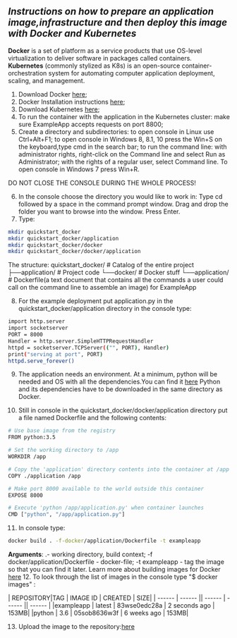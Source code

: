 ## _Instructions on how to prepare an application image,infrastructure and then deploy this image with Docker and Kubernetes_


**Docker** is a set of platform as a service products that use OS-level virtualization to deliver software in packages called containers.  
**Kubernetes** (commonly stylized as K8s) is an open-source container-orchestration system for automating computer application deployment, scaling, and management.
1.	Download Docker [here](https://docs.docker.com/get-docker/);
2.	Docker Installation instructions [here](https://docs.docker.com/get-started/);
3.	Download Kubernetes [here](https://kubernetes.io/releases/download/);
4.	To run the container with the application in the Kubernetes cluster:  make sure ExampleApp accepts requests on port 8800;
5.	Create a directory and subdirectories:
to open console in Linux use Ctrl+Alt+F1;
to open console in Windows 8, 8.1, 10 press the Win+S on the keyboard,type cmd in the search bar;
to run the command line:
with administrator rights, right-click on the Command line and select Run as Administrator;
with the rights of a regular user, select Command line.
To open console in Windows 7 press Win+R.

DO NOT CLOSE THE CONSOLE DURING THE WHOLE PROCESS!

6.	In the console choose the directory you would like to work in:
Type cd followed by a space in the command prompt window.
Drag and drop the folder you want to browse into the window.
Press Enter.
7.	Type:
```sh
mkdir quickstart_docker
mkdir quickstart_docker/application
mkdir quickstart_docker/docker
mkdir quickstart_docker/docker/application
```
 The structure:
quickstart_docker/ # Catalog of the entire project
├──application/      # Project code
└──docker/               # Docker stuff
   └──application/    # Dockerfile(a text document that contains all the commands a user could call on the command line to assemble an image) for ExampleApp

8.	For the example deployment  put application.py in the quickstart_docker/application directory in the console type:
```sh 
import http.server
import socketserver
PORT = 8000
Handler = http.server.SimpleHTTPRequestHandler
httpd = socketserver.TCPServer(("", PORT), Handler)
print("serving at port", PORT)
httpd.serve_forever()
```
9.	The application needs an environment. At a minimum, python will be needed and  OS with all the dependencies.You can find it [here](https://hub.docker.com/_/python) 
Python and its dependencies have to be downloaded in the same directory as Docker.

10.	Still in console in the quickstart_docker/docker/application directory put a file named Dockerfile and the following contents:
```sh
# Use base image from the registry
FROM python:3.5

# Set the working directory to /app
WORKDIR /app

# Copy the 'application' directory contents into the container at /app
COPY ./application /app

# Make port 8000 available to the world outside this container
EXPOSE 8000

# Execute 'python /app/application.py' when container launches
CMD ["python", "/app/application.py"]
```
11.	In console type:
```sh
docker build . -f-docker/application/Dockerfile -t exampleapp
```
**Arguments**: 
.- working directory, build context;
-f docker/application/Dockerfile - docker-file; 
-t exampleapp - tag the image so that you can find it later.
Learn more about building images for Docker [here](https://docs.docker.com/engine/reference/builder/)
12.	To look through the list of images in the console type "$ docker images" :

| REPOSITORY|TAG  | IMAGE ID | CREATED | SIZE| 
| ------ | ------ || ------ | ------ || ------ |
|exampleapp  |           latest  |        83wse0edc28a    |    2 seconds ago   |    153MB|
|python      |           3.6      |       05sob8636w3f    |    6 weeks ago      |   153MB|

13.	Upload the image to the repository:[here](https://www.cloudbees.com/blog/using-docker-push-to-publish-images-to-dockerhub)
